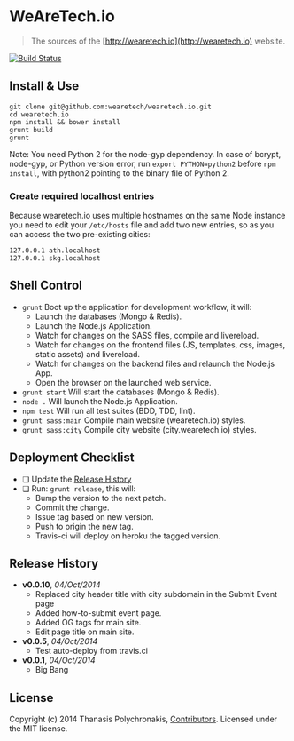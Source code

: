 # WeAreTech.io

> The sources of the [http://wearetech.io](http://wearetech.io) website.

[![Build Status](https://travis-ci.org/WeAreTech/wearetech.io.svg?branch=master)](https://travis-ci.org/WeAreTech/wearetech.io)

## Install & Use

```shell
git clone git@github.com:wearetech/wearetech.io.git
cd wearetech.io
npm install && bower install
grunt build
grunt
```

Note: You need Python 2 for the node-gyp dependency.
In case of bcrypt, node-gyp, or Python version error, run `export PYTHON=python2` before `npm install`, with python2 pointing to the binary file of Python 2.


### Create required localhost entries

Because wearetech.io uses multiple hostnames on the same Node instance you need to edit your `/etc/hosts` file and add two new entries, so as you can access the two pre-existing cities:

```
127.0.0.1 ath.localhost
127.0.0.1 skg.localhost
```

## Shell Control

* `grunt` Boot up the application for development workflow, it will:
  * Launch the databases (Mongo & Redis).
  * Launch the Node.js Application.
  * Watch for changes on the SASS files, compile and livereload.
  * Watch for changes on the frontend files (JS, templates, css, images, static assets) and livereload.
  * Watch for changes on the backend files and relaunch the Node.js App.
  * Open the browser on the launched web service.
* `grunt start` Will start the databases (Mongo & Redis).
* `node .` Will launch the Node.js Application.
* `npm test` Will run all test suites (BDD, TDD, lint).
* `grunt sass:main` Compile main website (wearetech.io) styles.
* `grunt sass:city` Compile city website (city.wearetech.io) styles.

## Deployment Checklist

* ❏ Update the [Release History](#release-history)
* ❏ Run: `grunt release`, this will:
  * Bump the version to the next patch.
  * Commit the change.
  * Issue tag based on new version.
  * Push to origin the new tag.
  * Travis-ci will deploy on heroku the tagged version.

## Release History

- **v0.0.10**, *04/Oct/2014*
    - Replaced city header title with city subdomain in the Submit Event page
    - Added how-to-submit event page.
    - Added OG tags for main site.
    - Edit page title on main site.
- **v0.0.5**, *04/Oct/2014*
    - Test auto-deploy from travis.ci
- **v0.0.1**, *04/Oct/2014*
    - Big Bang

## License

Copyright (c) 2014 Thanasis Polychronakis, [Contributors](https://github.com/WeAreTech/wearetech.io/graphs/contributors). Licensed under the MIT license.
